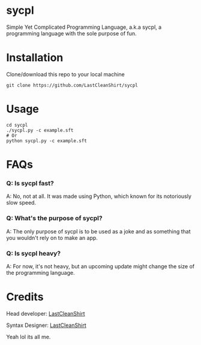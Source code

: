 # sycpl
Simple Yet Complicated Programming Language, a.k.a sycpl, a programming language with the sole purpose of fun.

# Installation
Clone/download this repo to your local machine 

```
git clone https://github.com/LastCleanShirt/sycpl
```

# Usage
```
cd sycpl
./sycpl.py -c example.sft
# Or 
python sycpl.py -c example.sft
```

# FAQs

### Q: Is sycpl fast?
A: No, not at all. It was made using Python, which known for its notoriously slow speed.

### Q: What's the purpose of sycpl?
A: The only purpose of sycpl is to be used as a joke and as something that you wouldn't rely on to make an app.

### Q: Is sycpl heavy?
A: For now, it's not heavy, but an upcoming update might change the size of the programming language.

# Credits

Head developer: [LastCleanShirt](https://github.com/LastCleanShirt)

Syntax Designer: [LastCleanShirt](https://github.com/LastCleanShirt)

Yeah lol its all me.
